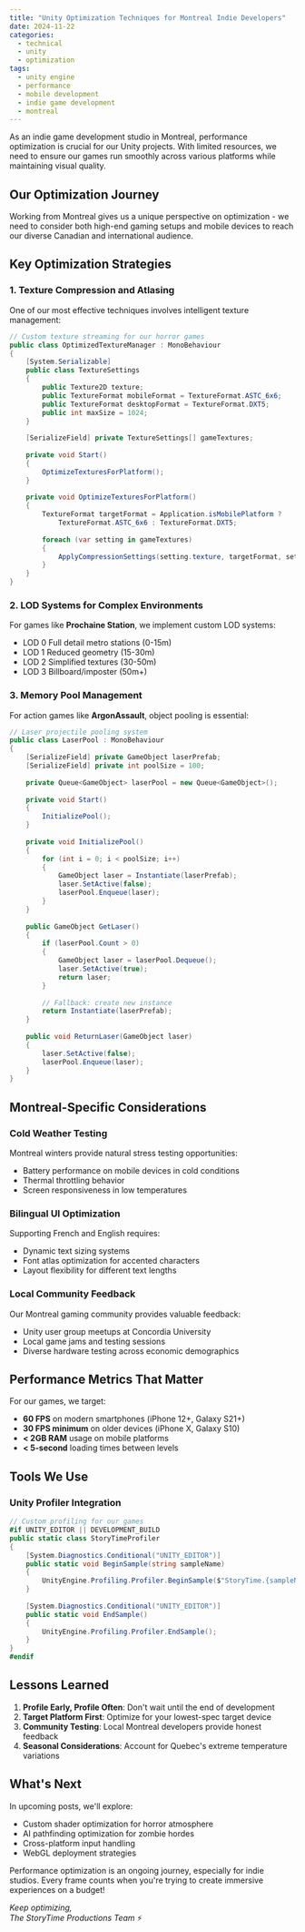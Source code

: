 ```yaml
---
title: "Unity Optimization Techniques for Montreal Indie Developers"
date: 2024-11-22
categories:
  - technical
  - unity
  - optimization
tags:
  - unity engine
  - performance
  - mobile development
  - indie game development
  - montreal
---
```


As an indie game development studio in Montreal, performance optimization is crucial for our Unity projects. With limited resources, we need to ensure our games run smoothly across various platforms while maintaining visual quality.

## Our Optimization Journey

<div class="montreal-accent">
Working from Montreal gives us a unique perspective on optimization - we need to consider both high-end gaming setups and mobile devices to reach our diverse Canadian and international audience.
</div>

## Key Optimization Strategies

### 1. **Texture Compression and Atlasing**

One of our most effective techniques involves intelligent texture management:

```csharp
// Custom texture streaming for our horror games
public class OptimizedTextureManager : MonoBehaviour 
{
    [System.Serializable]
    public class TextureSettings 
    {
        public Texture2D texture;
        public TextureFormat mobileFormat = TextureFormat.ASTC_6x6;
        public TextureFormat desktopFormat = TextureFormat.DXT5;
        public int maxSize = 1024;
    }
    
    [SerializeField] private TextureSettings[] gameTextures;
    
    private void Start() 
    {
        OptimizeTexturesForPlatform();
    }
    
    private void OptimizeTexturesForPlatform() 
    {
        TextureFormat targetFormat = Application.isMobilePlatform ? 
            TextureFormat.ASTC_6x6 : TextureFormat.DXT5;
            
        foreach (var setting in gameTextures) 
        {
            ApplyCompressionSettings(setting.texture, targetFormat, setting.maxSize);
        }
    }
}
```

### 2. **LOD Systems for Complex Environments**

For games like **Prochaine Station**, we implement custom LOD systems:

<div class="game-dev-highlight">
<ul>
<li><span class="unity-badge">LOD 0</span> Full detail metro stations (0-15m)</li>
<li><span class="unity-badge">LOD 1</span> Reduced geometry (15-30m)</li>
<li><span class="unity-badge">LOD 2</span> Simplified textures (30-50m)</li>
<li><span class="unity-badge">LOD 3</span> Billboard/imposter (50m+)</li>
</ul>
</div>

### 3. **Memory Pool Management**

For action games like **ArgonAssault**, object pooling is essential:

```csharp
// Laser projectile pooling system
public class LaserPool : MonoBehaviour 
{
    [SerializeField] private GameObject laserPrefab;
    [SerializeField] private int poolSize = 100;
    
    private Queue<GameObject> laserPool = new Queue<GameObject>();
    
    private void Start() 
    {
        InitializePool();
    }
    
    private void InitializePool() 
    {
        for (int i = 0; i < poolSize; i++) 
        {
            GameObject laser = Instantiate(laserPrefab);
            laser.SetActive(false);
            laserPool.Enqueue(laser);
        }
    }
    
    public GameObject GetLaser() 
    {
        if (laserPool.Count > 0) 
        {
            GameObject laser = laserPool.Dequeue();
            laser.SetActive(true);
            return laser;
        }
        
        // Fallback: create new instance
        return Instantiate(laserPrefab);
    }
    
    public void ReturnLaser(GameObject laser) 
    {
        laser.SetActive(false);
        laserPool.Enqueue(laser);
    }
}
```

## Montreal-Specific Considerations

### Cold Weather Testing
Montreal winters provide natural stress testing opportunities:
- Battery performance on mobile devices in cold conditions
- Thermal throttling behavior
- Screen responsiveness in low temperatures

### Bilingual UI Optimization
Supporting French and English requires:
- Dynamic text sizing systems
- Font atlas optimization for accented characters
- Layout flexibility for different text lengths

### Local Community Feedback
Our Montreal gaming community provides valuable feedback:
- Unity user group meetups at Concordia University
- Local game jams and testing sessions
- Diverse hardware testing across economic demographics

## Performance Metrics That Matter

For our games, we target:
- **60 FPS** on modern smartphones (iPhone 12+, Galaxy S21+)
- **30 FPS minimum** on older devices (iPhone X, Galaxy S10)
- **< 2GB RAM** usage on mobile platforms
- **< 5-second** loading times between levels

## Tools We Use

### Unity Profiler Integration
```csharp
// Custom profiling for our games
#if UNITY_EDITOR || DEVELOPMENT_BUILD
public static class StoryTimeProfiler 
{
    [System.Diagnostics.Conditional("UNITY_EDITOR")]
    public static void BeginSample(string sampleName) 
    {
        UnityEngine.Profiling.Profiler.BeginSample($"StoryTime.{sampleName}");
    }
    
    [System.Diagnostics.Conditional("UNITY_EDITOR")]
    public static void EndSample() 
    {
        UnityEngine.Profiling.Profiler.EndSample();
    }
}
#endif
```

## Lessons Learned

1. **Profile Early, Profile Often**: Don't wait until the end of development
2. **Target Platform First**: Optimize for your lowest-spec target device
3. **Community Testing**: Local Montreal developers provide honest feedback
4. **Seasonal Considerations**: Account for Quebec's extreme temperature variations

## What's Next

In upcoming posts, we'll explore:
- Custom shader optimization for horror atmosphere
- AI pathfinding optimization for zombie hordes
- Cross-platform input handling
- WebGL deployment strategies

Performance optimization is an ongoing journey, especially for indie studios. Every frame counts when you're trying to create immersive experiences on a budget!

*Keep optimizing,*  
*The StoryTime Productions Team* ⚡
